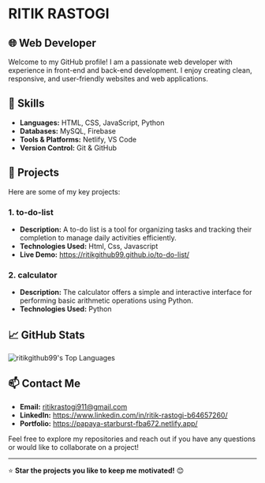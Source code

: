 # RITIK RASTOGI

## 🌐 Web Developer

Welcome to my GitHub profile! I am a passionate web developer with experience in front-end and back-end development. I enjoy creating clean, responsive, and user-friendly websites and web applications.

## 🚀 Skills

- **Languages:** HTML, CSS, JavaScript, Python
- **Databases:** MySQL, Firebase
- **Tools & Platforms:** Netlify, VS Code
- **Version Control:** Git & GitHub

## 📂 Projects

Here are some of my key projects:

### 1. to-do-list 
   - **Description:** A to-do list is a tool for organizing tasks and tracking their completion to manage daily activities efficiently.
   - **Technologies Used:** Html, Css, Javascript
   - **Live Demo:** https://ritikgithub99.github.io/to-do-list/

### 2. calculator 
   - **Description:** The calculator offers a simple and interactive interface for performing basic arithmetic operations using Python.
   - **Technologies Used:** Python
     
## 📈 GitHub Stats


![ritikgithub99's Top Languages](https://github-readme-stats.vercel.app/api/top-langs/?username=ritikgithub99&theme=vue-dark&show_icons=true&hide_border=false&layout=compact)


## 📫 Contact Me

- **Email:** ritikrastogi911@gmail.com
- **LinkedIn:** https://www.linkedin.com/in/ritik-rastogi-b64657260/
- **Portfolio:** https://papaya-starburst-fba672.netlify.app/

Feel free to explore my repositories and reach out if you have any questions or would like to collaborate on a project!

---

⭐️ **Star the projects you like to keep me motivated!** 😊
